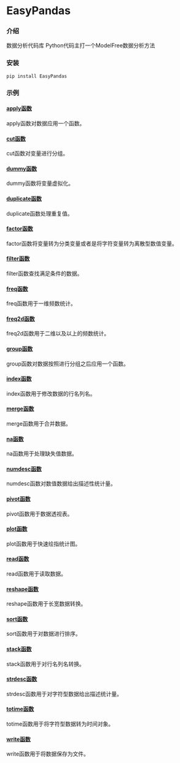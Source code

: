 # EasyPandas

### 介绍
数据分析代码库 Python代码主打一个ModelFree数据分析方法

### 安装

```
pip install EasyPandas
```

### 示例

#### [apply函数](https://github.com/LiuAndy-art/EasyPandas/example/apply.md)

apply函数对数据应用一个函数。

#### [cut函数](https://github.com/LiuAndy-art/EasyPandas/example/cut.md)

cut函数对变量进行分组。

#### [dummy函数](https://github.com/LiuAndy-art/EasyPandas/example/dummy.md)

dummy函数将变量虚拟化。

#### [duplicate函数](https://github.com/LiuAndy-art/EasyPandas/example/duplicate.md)

duplicate函数处理重复值。

#### [factor函数](https://github.com/LiuAndy-art/EasyPandas/example/factor.md)

factor函数将变量转为分类变量或者是将字符变量转为离散型数值变量。

#### [filter函数](https://github.com/LiuAndy-art/EasyPandas/example/filter.md)

filter函数查找满足条件的数据。

#### [freq函数](https://github.com/LiuAndy-art/EasyPandas/example/freq.md)

freq函数用于一维频数统计。

#### [freq2d函数](https://github.com/LiuAndy-art/EasyPandas/example/freq2d.md)

freq2d函数用于二维以及以上的频数统计。

#### [group函数](https://github.com/LiuAndy-art/EasyPandas/example/group.md)

group函数对数据按照进行分组之后应用一个函数。

#### [index函数](https://github.com/LiuAndy-art/EasyPandas/example/index.md)

index函数用于修改数据的行名列名。

#### [merge函数](https://github.com/LiuAndy-art/EasyPandas/example/merge.md)

merge函数用于合并数据。

#### [na函数](https://github.com/LiuAndy-art/EasyPandas/example/na.md)

na函数用于处理缺失值数据。

#### [numdesc函数](https://github.com/LiuAndy-art/EasyPandas/example/numdesc.md)

numdesc函数对数值数据给出描述性统计量。

#### [pivot函数](https://github.com/LiuAndy-art/EasyPandas/example/pivot.md)

pivot函数用于数据透视表。

#### [plot函数](https://github.com/LiuAndy-art/EasyPandas/example/plot.md)

plot函数用于快速绘指统计图。

#### [read函数](https://github.com/LiuAndy-art/EasyPandas/example/read.md)

read函数用于读取数据。

#### [reshape函数](https://github.com/LiuAndy-art/EasyPandas/example/reshape.md)

reshape函数用于长宽数据转换。

#### [sort函数](https://github.com/LiuAndy-art/EasyPandas/example/sort.md)

sort函数用于对数据进行排序。

#### [stack函数](https://github.com/LiuAndy-art/EasyPandas/example/stack.md)

stack函数用于对行名列名转换。

#### [strdesc函数](https://github.com/LiuAndy-art/EasyPandas/example/strdesc.md)

strdesc函数用于对字符型数据给出描述统计量。

#### [totime函数](https://github.com/LiuAndy-art/EasyPandas/example/totime.md)

totime函数用于将字符型数据转为时间对象。

#### [write函数](https://github.com/LiuAndy-art/EasyPandas/example/write.md)

write函数用于将数据保存为文件。
